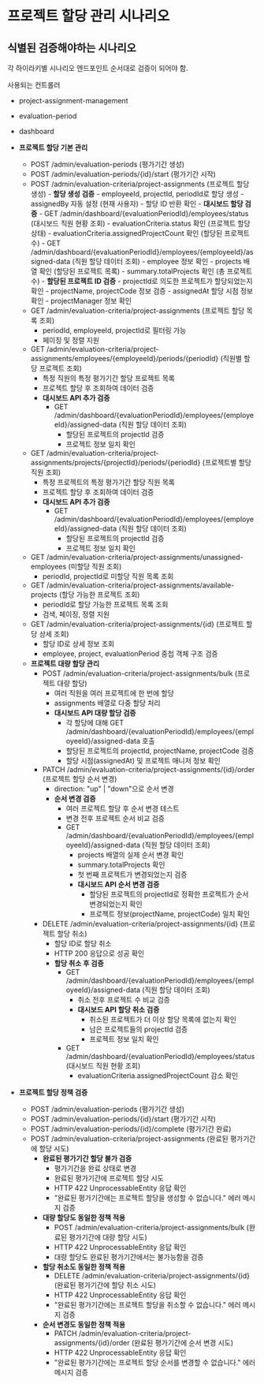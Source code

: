 # 프로젝트 할당 관리 시나리오

## 식별된 검증해야하는 시나리오

각 하이라키별 시나리오 엔드포인트 순서대로 검증이 되어야 함.

사용되는 컨트롤러
- project-assignment-management
- evaluation-period
- dashboard

- **프로젝트 할당 기본 관리** 
    - POST /admin/evaluation-periods (평가기간 생성) 
    - POST /admin/evaluation-periods/{id}/start (평가기간 시작) 
    - POST /admin/evaluation-criteria/project-assignments (프로젝트 할당 생성) 
                - **할당 생성 검증** 
                    - employeeId, projectId, periodId로 할당 생성
                    - assignedBy 자동 설정 (현재 사용자)
                    - 할당 ID 반환 확인
                - **대시보드 할당 검증** 
                    - GET /admin/dashboard/{evaluationPeriodId}/employees/status (대시보드 직원 현황 조회)
                        - evaluationCriteria.status 확인 (프로젝트 할당 상태)
                        - evaluationCriteria.assignedProjectCount 확인 (할당된 프로젝트 수)
                    - GET /admin/dashboard/{evaluationPeriodId}/employees/{employeeId}/assigned-data (직원 할당 데이터 조회)
                        - employee 정보 확인
                        - projects 배열 확인 (할당된 프로젝트 목록)
                        - summary.totalProjects 확인 (총 프로젝트 수)
                        - **할당된 프로젝트 ID 검증** 
                            - projectId로 의도한 프로젝트가 할당되었는지 확인
                            - projectName, projectCode 정보 검증
                            - assignedAt 할당 시점 정보 확인
                            - projectManager 정보 확인
    - GET /admin/evaluation-criteria/project-assignments (프로젝트 할당 목록 조회) 
        - periodId, employeeId, projectId로 필터링 가능
        - 페이징 및 정렬 지원
    - GET /admin/evaluation-criteria/project-assignments/employees/{employeeId}/periods/{periodId} (직원별 할당 프로젝트 조회) 
        - 특정 직원의 특정 평가기간 할당 프로젝트 목록
        - 프로젝트 할당 후 조회하여 데이터 검증
        - **대시보드 API 추가 검증** 
            - GET /admin/dashboard/{evaluationPeriodId}/employees/{employeeId}/assigned-data (직원 할당 데이터 조회)
                - 할당된 프로젝트의 projectId 검증
                - 프로젝트 정보 일치 확인
    - GET /admin/evaluation-criteria/project-assignments/projects/{projectId}/periods/{periodId} (프로젝트별 할당 직원 조회) 
        - 특정 프로젝트의 특정 평가기간 할당 직원 목록
        - 프로젝트 할당 후 조회하여 데이터 검증
        - **대시보드 API 추가 검증** 
            - GET /admin/dashboard/{evaluationPeriodId}/employees/{employeeId}/assigned-data (직원 할당 데이터 조회)
                - 할당된 프로젝트의 projectId 검증
                - 프로젝트 정보 일치 확인
    - GET /admin/evaluation-criteria/project-assignments/unassigned-employees (미할당 직원 조회) 
        - periodId, projectId로 미할당 직원 목록 조회
    - GET /admin/evaluation-criteria/project-assignments/available-projects (할당 가능한 프로젝트 조회) 
        - periodId로 할당 가능한 프로젝트 목록 조회
        - 검색, 페이징, 정렬 지원
    - GET /admin/evaluation-criteria/project-assignments/{id} (프로젝트 할당 상세 조회) 
        - 할당 ID로 상세 정보 조회
        - employee, project, evaluationPeriod 중첩 객체 구조 검증
    - **프로젝트 대량 할당 관리** 
        - POST /admin/evaluation-criteria/project-assignments/bulk (프로젝트 대량 할당) 
            - 여러 직원을 여러 프로젝트에 한 번에 할당
            - assignments 배열로 다중 할당 처리
            - **대시보드 API 대량 할당 검증** 
                - 각 할당에 대해 GET /admin/dashboard/{evaluationPeriodId}/employees/{employeeId}/assigned-data 호출
                - 할당된 프로젝트의 projectId, projectName, projectCode 검증
                - 할당 시점(assignedAt) 및 프로젝트 매니저 정보 확인
        - PATCH /admin/evaluation-criteria/project-assignments/{id}/order (프로젝트 할당 순서 변경) 
            - direction: "up" | "down"으로 순서 변경
            - **순서 변경 검증** 
                - 여러 프로젝트 할당 후 순서 변경 테스트
                - 변경 전후 프로젝트 순서 비교 검증
                - GET /admin/dashboard/{evaluationPeriodId}/employees/{employeeId}/assigned-data (직원 할당 데이터 조회)
                    - projects 배열의 실제 순서 변경 확인
                    - summary.totalProjects 확인
                    - 첫 번째 프로젝트가 변경되었는지 검증
                    - **대시보드 API 순서 변경 검증** 
                        - 할당된 프로젝트의 projectId로 정확한 프로젝트가 순서 변경되었는지 확인
                        - 프로젝트 정보(projectName, projectCode) 일치 확인
        - DELETE /admin/evaluation-criteria/project-assignments/{id} (프로젝트 할당 취소) 
            - 할당 ID로 할당 취소
            - HTTP 200 응답으로 성공 확인
            - **할당 취소 후 검증** 
                - GET /admin/dashboard/{evaluationPeriodId}/employees/{employeeId}/assigned-data (직원 할당 데이터 조회)
                    - 취소 전후 프로젝트 수 비교 검증
                    - **대시보드 API 할당 취소 검증** 
                        - 취소된 프로젝트가 더 이상 할당 목록에 없는지 확인
                        - 남은 프로젝트들의 projectId 검증
                        - 프로젝트 정보 일치 확인
                - GET /admin/dashboard/{evaluationPeriodId}/employees/status (대시보드 직원 현황 조회)
                    - evaluationCriteria.assignedProjectCount 감소 확인

- **프로젝트 할당 정책 검증** 
    - POST /admin/evaluation-periods (평가기간 생성) 
    - POST /admin/evaluation-periods/{id}/start (평가기간 시작) 
    - POST /admin/evaluation-periods/{id}/complete (평가기간 완료) 
    - POST /admin/evaluation-criteria/project-assignments (완료된 평가기간에 할당 시도) 
        - **완료된 평가기간 할당 불가 검증** 
            - 평가기간을 완료 상태로 변경
            - 완료된 평가기간에 프로젝트 할당 시도
            - HTTP 422 UnprocessableEntity 응답 확인
            - "완료된 평가기간에는 프로젝트 할당을 생성할 수 없습니다." 에러 메시지 검증
        - **대량 할당도 동일한 정책 적용** 
            - POST /admin/evaluation-criteria/project-assignments/bulk (완료된 평가기간에 대량 할당 시도)
            - HTTP 422 UnprocessableEntity 응답 확인
            - 대량 할당도 완료된 평가기간에서는 불가능함을 검증
        - **할당 취소도 동일한 정책 적용** 
            - DELETE /admin/evaluation-criteria/project-assignments/{id} (완료된 평가기간에 할당 취소 시도)
            - HTTP 422 UnprocessableEntity 응답 확인
            - "완료된 평가기간에는 프로젝트 할당을 취소할 수 없습니다." 에러 메시지 검증
        - **순서 변경도 동일한 정책 적용** 
            - PATCH /admin/evaluation-criteria/project-assignments/{id}/order (완료된 평가기간에 순서 변경 시도)
            - HTTP 422 UnprocessableEntity 응답 확인
            - "완료된 평가기간에는 프로젝트 할당 순서를 변경할 수 없습니다." 에러 메시지 검증

